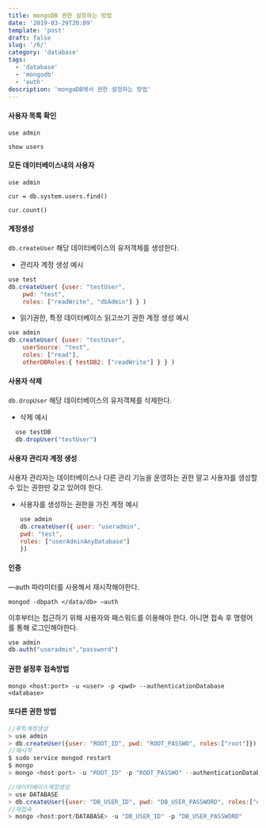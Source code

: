 ```yaml
---
title: mongoDB 권한 설정하는 방법
date: '2019-03-29T20:09'
template: 'post'
draft: false
slug: '/6/'
category: 'database'
tags:
  - 'database'
  - 'mongodb'
  - 'auth'
description: 'mongoDB에서 권한 설정하는 방법'
---
```


<h4>사용자 목록 확인</h4>

`use admin`

`show users`

<h4>모든 데이터베이스내의 사용자</h4>

`use admin`

`cur = db.system.users.find()`

`cur.count()`

<h4>계정생성</h4>

`db.createUser` 해당 데이터베이스의 유저객체를 생성한다.

- 관리자 계정 생성 예시

```javascript
use test
db.createUser( {user: "testUser",
    pwd: "test",
    roles: ["readWrite", "dbAdmin"] } )
```

- 읽기권한, 특정 데이터베이스 읽고쓰기 권한 계정 생성 예시

```javascript
use admin
db.createUser( {user: "testUser",
    userSource: "test",
    roles: ["read"],
    otherDBRoles:{ testDB2: ["readWrite"] } } )
```

<h4>사용자 삭제</h4>

`db.dropUser` 해당 데이터베이스의 유저객체를 삭제한다.

- 삭제 예시

```javascript
  use testDB
  db.dropUser("testUser")
```

<h4>사용자 관리자 계정 생성</h4>

사용자 관리자는 데이터베이스나 다른 관리 기능을 운영하는 권한 말고 사용자를 생성할 수 있는 권한만 갖고 있어야 한다.

- 사용자를 생성하는 권한을 가진 계정 예시

  ```javascript
  use admin
  db.createUser({ user: "useradmin",
  pwd: "test",
  roles: ["userAdminAnyDatabase"]
  })
  ```

<h4>인증</h4>

—auth 파라미터를 사용해서 재시작해야한다.

`mongod -dbpath </data/db> —auth`

이후부터는 접근하기 위해 사용자와 패스워드를 이용해야 한다. 아니면 접속 후 명령어를 통해 로그인해야한다.

```javascript
use admin
db.auth("useradmin","password")
```

<h4>권한 설정후 접속방법</h4>

`mongo <host:port> -u <user> -p <pwd> --authenticationDatabase <database>`

<h4>또다른 권한 방법</h4>

```javascript
//루트계정생성
> use admin
> db.createUser({user: "ROOT_ID", pwd: "ROOT_PASSWO", roles:["root"]})
//재시작
$ sudo service mongod restart
$ mongo
> mongo <host:port> -u "ROOT_ID" -p "ROOT_PASSWO" --authenticationDatabase "admin"

//데이터베이스계정생성
> use DATABASE
> db.createUser({user: "DB_USER_ID", pwd: "DB_USER_PASSWORD", roles:["dbOwner"]})
//재접속
> mongo <host:port/DATABASE> -u "DB_USER_ID" -p "DB_USER_PASSWORD"

```
